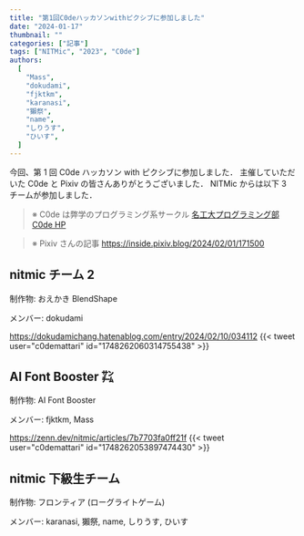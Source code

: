 ```yaml
---
title: "第1回C0deハッカソンwithピクシブに参加しました"
date: "2024-01-17"
thumbnail: ""
categories: ["記事"]
tags: ["NITMic", "2023", "C0de"]
authors:
  [
    "Mass",
    "dokudami",
    "fjktkm",
    "karanasi",
    "獺祭",
    "name",
    "しりうす",
    "ひいす",
  ]
---
```


今回、第 1 回 C0de ハッカソン with ピクシブに参加しました．
主催していただいた C0de と Pixiv の皆さんありがとうございました．
NITMic からは以下 3 チームが参加しました．

> ※ C0de は弊学のプログラミング系サークル [名工大プログラミング部 C0de HP](https://c0de-web.club.nitech.ac.jp/)

> ※ Pixiv さんの記事 https://inside.pixiv.blog/2024/02/01/171500

## nitmic チーム 2

制作物: おえかき BlendShape

メンバー: dokudami

https://dokudamichang.hatenablog.com/entry/2024/02/10/034112
{{< tweet user="c0demattari" id="1748262060314755438" >}}

## AI Font Booster ㌠

制作物: AI Font Booster

メンバー: fjktkm, Mass

https://zenn.dev/nitmic/articles/7b7703fa0ff21f
{{< tweet user="c0demattari" id="1748262053897474430" >}}

## nitmic 下級生チーム

制作物: フロンティア (ローグライトゲーム)

メンバー: karanasi, 獺祭, name, しりうす, ひいす
